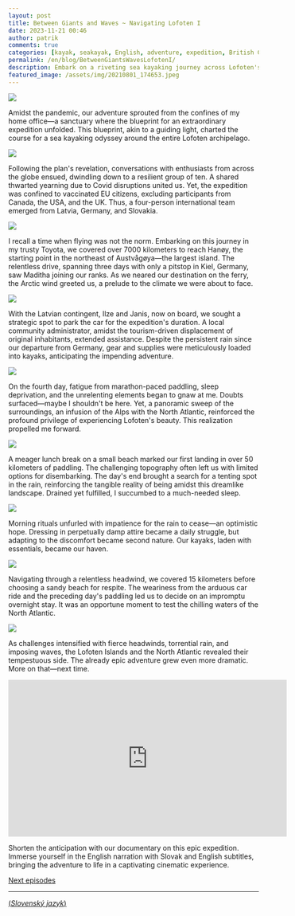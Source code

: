 ```yaml
---
layout: post
title: Between Giants and Waves ~ Navigating Lofoten I
date: 2023-11-21 00:46
author: patrik
comments: true
categories: [kayak, seakayak, English, adventure, expedition, British Columbia, Canada, bear, seal, sealion, whale, outdoor]
permalink: /en/blog/BetweenGiantsWavesLofotenI/
description: Embark on a riveting sea kayaking journey across Lofoten's archipelago, where a diverse international team faced unprecedented challenges. Amidst relentless rain, unforgiving headwinds, and chilling waters, our expedition unfolded, revealing the raw beauty and tempestuous spirit of the North Atlantic. Join us in this gripping adventure.
featured_image: /assets/img/20210801_174653.jpeg
---
```

![](/assets/img/map-lof-2.jpg)

Amidst the pandemic, our adventure sprouted from the confines of my home office—a sanctuary where the blueprint for an extraordinary expedition unfolded. This blueprint, akin to a guiding light, charted the course for a sea kayaking odyssey around the entire Lofoten archipelago.

![](/assets/img/20210816_093138.jpeg)

Following the plan's revelation, conversations with enthusiasts from across the globe ensued, dwindling down to a resilient group of ten. A shared thwarted yearning due to Covid disruptions united us. Yet, the expedition was confined to vaccinated EU citizens, excluding participants from Canada, the USA, and the UK. Thus, a four-person international team emerged from Latvia, Germany, and Slovakia.

![](/assets/img/20210801_174653.jpeg)

I recall a time when flying was not the norm. Embarking on this journey in my trusty Toyota, we covered over 7000 kilometers to reach Hanøy, the starting point in the northeast of Austvågøya—the largest island. The relentless drive, spanning three days with only a pitstop in Kiel, Germany, saw Maditha joining our ranks. As we neared our destination on the ferry, the Arctic wind greeted us, a prelude to the climate we were about to face.

![](/assets/img/OI000004.jpeg)

With the Latvian contingent, Ilze and Janis, now on board, we sought a strategic spot to park the car for the expedition's duration. A local community administrator, amidst the tourism-driven displacement of original inhabitants, extended assistance. Despite the persistent rain since our departure from Germany, gear and supplies were meticulously loaded into kayaks, anticipating the impending adventure.


![](/assets/img/DSC_8226.jpeg)

On the fourth day, fatigue from marathon-paced paddling, sleep deprivation, and the unrelenting elements began to gnaw at me. Doubts surfaced—maybe I shouldn't be here. Yet, a panoramic sweep of the surroundings, an infusion of the Alps with the North Atlantic, reinforced the profound privilege of experiencing Lofoten's beauty. This realization propelled me forward.

![](/assets/img/OI000012.jpeg)

A meager lunch break on a small beach marked our first landing in over 50 kilometers of paddling. The challenging topography often left us with limited options for disembarking. The day's end brought a search for a tenting spot in the rain, reinforcing the tangible reality of being amidst this dreamlike landscape. Drained yet fulfilled, I succumbed to a much-needed sleep.

![](/assets/img/20210818_215104_951.jpeg)

Morning rituals unfurled with impatience for the rain to cease—an optimistic hope. Dressing in perpetually damp attire became a daily struggle, but adapting to the discomfort became second nature. Our kayaks, laden with essentials, became our haven.

![](/assets/img/OI000035.jpeg)

Navigating through a relentless headwind, we covered 15 kilometers before choosing a sandy beach for respite. The weariness from the arduous car ride and the preceding day's paddling led us to decide on an impromptu overnight stay. It was an opportune moment to test the chilling waters of the North Atlantic.

![](/assets/img/lof-map-1.jpg)

As challenges intensified with fierce headwinds, torrential rain, and imposing waves, the Lofoten Islands and the North Atlantic revealed their tempestuous side. The already epic adventure grew even more dramatic. More on that—next time.

<iframe width="560" height="315" src="https://www.youtube.com/embed/BV9OnfBjgkk" title="The Lofoten Islands Circumnavigation" frameborder="0" allow="accelerometer; autoplay; clipboard-write; encrypted-media; gyroscope; picture-in-picture" allowfullscreen></iframe>

Shorten the anticipation with our documentary on this epic expedition. Immerse yourself in the English narration with Slovak and English subtitles, bringing the adventure to life in a captivating cinematic experience.

[Next episodes](/en/blog/)

---
[(*Slovenský jazyk*)](/sk/blog/)

